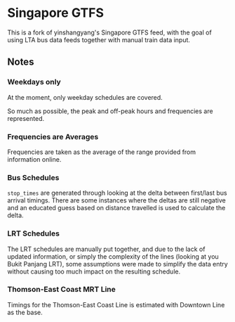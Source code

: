 # Singapore GTFS 

This is a fork of yinshangyang's Singapore GTFS feed, with the goal of using LTA bus data feeds together with manual train data input.

## Notes

### Weekdays only

At the moment, only weekday schedules are covered.

So much as possible, the peak and off-peak hours and frequencies are represented.

### Frequencies are Averages

Frequencies are taken as the average of the range provided from information online.

### Bus Schedules

`stop_times` are generated through looking at the delta between first/last bus arrival timings. There are some instances where the deltas are still negative and an educated guess based on distance travelled is used to calculate the delta.

### LRT Schedules

The LRT schedules are manually put together, and due to the lack of updated information, or simply the complexity of the lines (looking at you Bukit Panjang LRT), some assumptions were made to simplify the data entry without causing too much impact on the resulting schedule.

### Thomson-East Coast MRT Line

Timings for the Thomson-East Coast Line is estimated with Downtown Line as the base.
